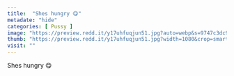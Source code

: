 ```yaml
---
title:  "Shes hungry 😋"
metadate: "hide"
categories: [ Pussy ]
image: "https://preview.redd.it/y17uhfuqjun51.jpg?auto=webp&s=9747c3dc92a6a7b5f35f48dbee0f3f7da86e9775"
thumb: "https://preview.redd.it/y17uhfuqjun51.jpg?width=1080&crop=smart&auto=webp&s=261d4f73343a76b1ee9d52f9858a67e1a1b17b74"
visit: ""
---
```

Shes hungry 😋
